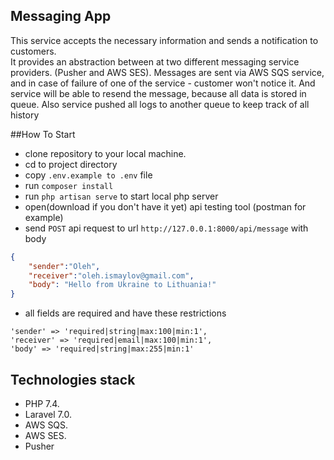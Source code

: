 ## Messaging App
This service accepts the necessary information and sends a notification to customers.  
It provides an abstraction between at two different messaging service providers. (Pusher and AWS SES).
Messages are sent via AWS SQS service, and in case of failure of one of the service - 
customer won't notice it. And service will be able to resend the message, because all data is stored in queue.
Also service pushed all logs to another queue to keep track of all history

##How To Start
- clone repository to your local machine.
- cd to project directory
- copy `.env.example to .env` file
- run `composer install`
- run `php artisan serve` to start local php server
- open(download if you don't have it yet) api testing tool (postman for example)
- send `POST` api request to url `http://127.0.0.1:8000/api/message` with body
```json
{
    "sender":"Oleh",
    "receiver":"oleh.ismaylov@gmail.com",
    "body": "Hello from Ukraine to Lithuania!"
}
```
- all fields are required and have these restrictions
```
'sender' => 'required|string|max:100|min:1',
'receiver' => 'required|email|max:100|min:1',
'body' => 'required|string|max:255|min:1'
```

## Technologies stack
- PHP 7.4.
- Laravel 7.0.
- AWS SQS.
- AWS SES.
- Pusher
